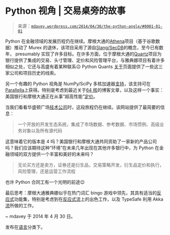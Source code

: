 <!--yml

分类：未分类

日期：2024-05-18 05:50:44

-->

# Python 视角 | 交易桌旁的故事

> 来源：[`mdavey.wordpress.com/2014/04/30/the-python-angle/#0001-01-01`](https://mdavey.wordpress.com/2014/04/30/the-python-angle/#0001-01-01)

Python 在金融领域的发展历程仍在继续。摩根大通的[Athena](http://techcareers.jpmorgan.com/cm/BlobServer/athena_jpmc.pdf?blobkey=id&blobwhere=1320615212303&blobheader=application/pdf&blobheadername1=Cache-Control&blobheadervalue1=private&blobcol=urldata&blobtable=MungoBlobs)项目（基于谷歌数据）推动了 Murex 的退休，该项目采用了源自[Slang/SecDB](https://mdavey.wordpress.com/2014/04/22/fx-client-services/http://www.reddit.com/r/Python/comments/1ohpyt/how_and_why_bank_of_america_decided_to_rebuild/ "FX Client Services")的概念，至今已有数年， presumably 实现了许多目标。在许多方面，位于摩根大通的[Quartz](http://thegatewayonline.com/technology/technology-at-a-bank/bank-of-america-merrill-lynch-become-part-of-the-quartz-community)项目为银行提供了集成的交易、头寸管理、定价和风险管理平台，与雅典娜项目有着许多相似之处，它还与高盛有着某种联系😉 Python Quants [关于](http://www.thepythonquants.com/#about)页面提供了一些这三家公司和项目历史的线索。

另一个有趣的 Python 视角是 NumPy/SciPy 多核加速器[支持](http://www.parallella.org/Ideas/)，该支持可在[Parallella](http://www.parallella.org/)上获得。特别是考虑到最近关于[64 核](http://www.parallella.org/2014/04/25/the-64-core-parallella-is-alive/)的博客文章，以及这样一个事实：美国银行和摩根大通正在从事“超高性能”[定价](https://www.eventbrite.com/e/conference-for-python-quants-tickets-10173740933)。

当我们看看华盛顿广场[技术公司](http://www.washingtonsquaretech.com/)时，这段旅程仍在继续。该网站提供了最简要的信息：

> 一个开放的开发生态系统，集成了市场数据、参考数据、市场惯例、高级业务对象以及所有源代码

这意味着它的版本是 4 吗？美国银行和摩根大通共同资助了一家新的产品公司吗？我们应该期待这种“环境”在未来几年出现在其他许多银行中，为 Python 在金融领域的双方提供一个丰富和美好的未来吗？

> 无论买方还是卖方，证券还是衍生品，交易策略开发，衍生品定价和执行，风险管理，还是运营工作流程

也许 Python 合同工有一个光明的前途😉

最后思考：摩根大通雅典娜似乎在热门词汇 bingo 游戏中领先，其具有适当的[反应式](http://techcareers.jpmorgan.com/cm/BlobServer/athena_jpmc.pdf?blobkey=id&blobwhere=1320615212303&blobheader=application/pdf&blobheadername1=Cache-Control&blobheadervalue1=private&blobcol=urldata&blobtable=MungoBlobs)功能集，特别是考虑到在[反应式流](http://www.reactive-streams.org/)上的出色工作，以及 TypeSafe 利用 Akka [流](https://typesafe.com/blog/typesafe-announces-akka-streams)所做的工作。

~ mdavey 于 2014 年 4 月 30 日。

发布在[语言](https://mdavey.wordpress.com/category/languages/)分类下。
